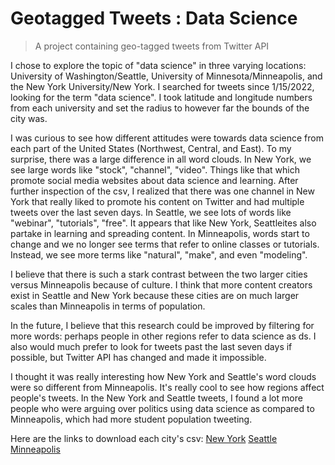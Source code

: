 # Geotagged Tweets : Data Science
>A project containing geo-tagged tweets from Twitter API

I chose to explore the topic of "data science" in three varying locations: University of Washington/Seattle, University of Minnesota/Minneapolis, and the New York University/New York. I searched for tweets since 1/15/2022, looking for the term "data science". I took latitude and longitude numbers from each university and set the radius to however far the bounds of the city was. 

I was curious to see how different attitudes were towards data science from each part of the United States (Northwest, Central, and East). To my surprise, there was a large difference in all word clouds. In New York, we see large words like "stock", "channel", "video". Things like that which promote social media websites about data science and learning. After further inspection of the csv, I realized that there was one channel in New York that really liked to promote his content on Twitter and had multiple tweets over the last seven days. In Seattle, we see lots of words like "webinar", "tutorials", "free". It appears that like New York, Seattleites also partake in learning and spreading content. In Minneapolis, words start to change and we no longer see terms that refer to online classes or tutorials. Instead, we see more terms like "natural", "make", and even "modeling". 

I believe that there is such a stark contrast between the two larger cities versus Minneapolis because of culture. I think that more content creators exist in Seattle and New York because these cities are on much larger scales than Minneapolis in terms of population. 

In the future, I believe that this research could be improved by filtering for more words: perhaps people in other regions refer to data science as ds. I also would much prefer to look for tweets past the last seven days if possible, but Twitter API has changed and made it impossible. 

I thought it was really interesting how New York and Seattle's word clouds were so different from Minneapolis. It's really cool to see how regions affect people's tweets. In the New York and Seattle tweets, I found a lot more people who were arguing over politics using data science as compared to Minneapolis, which had more student population tweeting. 

Here are the links to download each city's csv:
[New York](https://github.com/lil-ds/lsgeotag/blob/main/assets/twsearch-result-NY.csv)
[Seattle](https://github.com/lil-ds/lsgeotag/blob/main/assets/twsearch-result-UWSeattle.csv)
[Minneapolis](https://github.com/lil-ds/lsgeotag/blob/main/assets/twsearch-result-twincities-stpaul.csv)


